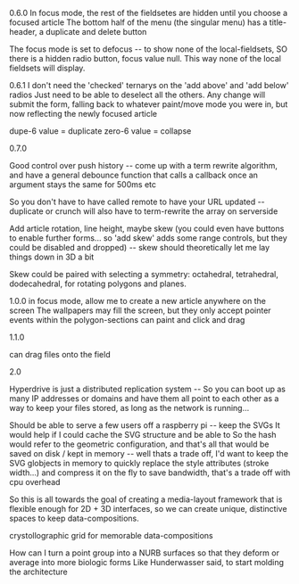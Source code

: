 0.6.0
In focus mode, the rest of the fieldsetes are hidden until you choose a focused article
The bottom half of the menu (the singular menu) has a title-header, a duplicate and delete button

The focus mode is set to defocus -- to show none of the local-fieldsets, 
SO there is a hidden radio button, focus value null. This way none of the local fieldsets will display.

0.6.1
I don't need the 'checked' ternarys on the 'add above' and 'add below' radios
Just need to be able to deselect all the others. Any change will submit the form,
falling back to whatever paint/move mode you were in, but now reflecting the newly focused article

dupe-6 value = duplicate
zero-6 value = collapse

0.7.0

Good control over push history -- come up with a term rewrite algorithm, and have a general debounce function that calls a callback once an argument stays the same for 500ms etc

So you don't have to have called remote to have your URL updated -- duplicate or crunch will also have to term-rewrite the array on serverside

Add article rotation, line height, maybe skew (you could even have buttons to enable further forms... so 'add skew' adds some range controls, but they could be disabled and dropped) -- skew should theoretically let me lay things down in 3D a bit

Skew could be paired with selecting a symmetry: octahedral, tetrahedral, dodecahedral, for rotating polygons and planes. 

1.0.0
in focus mode, allow me to create a new article anywhere on the screen
    The wallpapers may fill the screen, but they only accept pointer events within the polygon-sections
can paint and click and drag

1.1.0

can drag files onto the field 

2.0

Hyperdrive is just a distributed replication system -- So you can boot up as many IP addresses or domains and have them all point to each other as a way to keep your files stored, as long as the network is running...


Should be able to serve a few users off a raspberry pi -- keep the SVGs 
It would help if I could cache the SVG structure and be able to 
So the hash would refer to the geometric configuration, and that's all that would be saved on disk / kept in memory -- well thats a trade off, I'd want to keep the SVG globjects in memory to quickly replace the style attributes (stroke width...) and compress it on the fly to save bandwidth, that's a trade off with cpu overhead

So this is all towards the goal of creating a media-layout framework that is flexible enough for 2D + 3D interfaces, so we can create unique, distinctive spaces to keep data-compositions. 

crystollographic grid for memorable data-compositions



How can I turn a point group into a NURB surfaces so that they deform or average into more biologic forms
Like Hunderwasser said, to start molding the architecture
